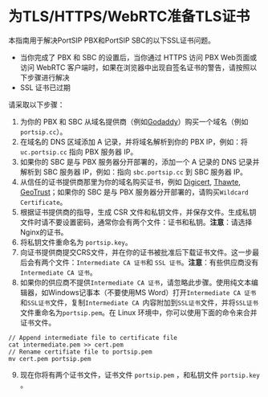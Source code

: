 # 为TLS/HTTPS/WebRTC准备TLS证书
本指南用于解决PortSIP PBX和PortSIP SBC的以下SSL证书问题。
- 当你完成了 PBX 和 SBC 的设置后，当你通过 HTTPS 访问 PBX Web页面或访问 WebRTC 客户端时，如果在浏览器中出现自签名证书的警告，请按照以下步骤进行解决
- SSL 证书已过期

请采取以下步骤：
1. 为你的 PBX 和 SBC 从域名提供商（例如[Godaddy](https://www.godaddy.com/)）购买一个域名（例如 ```portsip.cc```）。
2. 在域名的 DNS 区域添加 A 记录，并将域名解析到你的 PBX IP，例如：将 ```uc.portsip.cc``` 指向 PBX 服务器 IP。
3. 如果你的 SBC 是与 PBX 服务器分开部署的，添加一个 A 记录的 DNS 记录并解析到 SBC 服务器 IP，例如：指向 ```sbc.portsip.cc``` 到 SBC 服务器 IP。
4. 从信任的证书提供商那里为你的域名购买证书，例如 [Digicert](https://www.digicert.com/), [Thawte](https://www.thawte.com/), [GeoTrust](https://www.geotrust.com/)；如果你的 SBC 是与 PBX 服务器分开部署的，请购买```Wildcard Certificate```。
5. 根据证书提供商的指导，生成 CSR 文件和私钥文件，并保存文件。生成私钥文件时请不要设置密码，通常你会有两个文件：证书和私钥。**注意**：请选择Nginx的证书。
6. 将私钥文件重命名为 ```portsip.key```。
7. 向证书提供商提交CRS文件，并在你的证书被批准后下载证书文件。这一步最后会有两个文件：```Intermediate CA 证书```和 ```SSL 证书```。**注意**：有些供应商没有```Intermediate CA 证书```。
 8. 如果你的供应商不提供```Intermediate CA 证书```，请忽略此步骤。使用纯文本编辑器，如Windows记事本（不要使用MS Word）打开```Intermediate CA 证书```和```SSL证书```文件，复制```Intermediate CA ```内容附加到```SSL证书```文件，并将```SSL证书```文件重命名为```portsip.pem```。在 Linux 环境中，你可以使用下面的命令来合并证书文件。
```
// Append intermediate file to certificate file
cat intermediate.pem >> cert.pem
// Rename certifiate file to portsip.pem
mv cert.pem portsip.pem
```
9. 现在你将有两个证书文件，证书文件 ```portsip.pem``` ，和私钥文件 ```portsip.key``` 。
